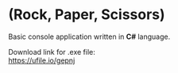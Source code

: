 # (Rock, Paper, Scissors)
Basic console application written in <b>C#</b> language.

Download link for .exe file: <br>
https://ufile.io/gepnj
